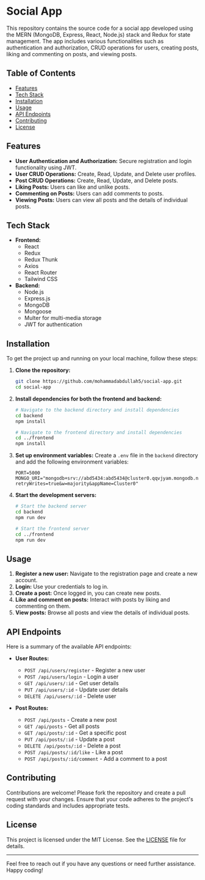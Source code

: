 # Social App

This repository contains the source code for a social app developed using the MERN (MongoDB, Express, React, Node.js) stack and Redux for state management. The app includes various functionalities such as authentication and authorization, CRUD operations for users, creating posts, liking and commenting on posts, and viewing posts.

## Table of Contents
- [Features](#features)
- [Tech Stack](#tech-stack)
- [Installation](#installation)
- [Usage](#usage)
- [API Endpoints](#api-endpoints)
- [Contributing](#contributing)
- [License](#license)

## Features
- **User Authentication and Authorization:** Secure registration and login functionality using JWT.
- **User CRUD Operations:** Create, Read, Update, and Delete user profiles.
- **Post CRUD Operations:** Create, Read, Update, and Delete posts.
- **Liking Posts:** Users can like and unlike posts.
- **Commenting on Posts:** Users can add comments to posts.
- **Viewing Posts:** Users can view all posts and the details of individual posts.

## Tech Stack
- **Frontend:**
  - React
  - Redux
  - Redux Thunk
  - Axios
  - React Router
  - Tailwind CSS
- **Backend:**
  - Node.js
  - Express.js
  - MongoDB
  - Mongoose
  - Multer for multi-media storage
  - JWT for authentication

## Installation
To get the project up and running on your local machine, follow these steps:

1. **Clone the repository:**
    ```bash
    git clone https://github.com/mohammadabdullah5/social-app.git
    cd social-app
    ```

2. **Install dependencies for both the frontend and backend:**
    ```bash
    # Navigate to the backend directory and install dependencies
    cd backend
    npm install

    # Navigate to the frontend directory and install dependencies
    cd ../frontend
    npm install
    ```

3. **Set up environment variables:**
    Create a `.env` file in the `backend` directory and add the following environment variables:
    ```env
    PORT=5000
    MONGO_URI="mongodb+srv://abd5434:abd5434@cluster0.qqvjyam.mongodb.net/?retryWrites=true&w=majority&appName=Cluster0"
    ```

4. **Start the development servers:**
    ```bash
    # Start the backend server
    cd backend
    npm run dev

    # Start the frontend server
    cd ../frontend
    npm run dev
    ```

## Usage
1. **Register a new user:** Navigate to the registration page and create a new account.
2. **Login:** Use your credentials to log in.
3. **Create a post:** Once logged in, you can create new posts.
4. **Like and comment on posts:** Interact with posts by liking and commenting on them.
5. **View posts:** Browse all posts and view the details of individual posts.

## API Endpoints
Here is a summary of the available API endpoints:

- **User Routes:**
  - `POST /api/users/register` - Register a new user
  - `POST /api/users/login` - Login a user
  - `GET /api/users/:id` - Get user details
  - `PUT /api/users/:id` - Update user details
  - `DELETE /api/users/:id` - Delete user

- **Post Routes:**
  - `POST /api/posts` - Create a new post
  - `GET /api/posts` - Get all posts
  - `GET /api/posts/:id` - Get a specific post
  - `PUT /api/posts/:id` - Update a post
  - `DELETE /api/posts/:id` - Delete a post
  - `POST /api/posts/:id/like` - Like a post
  - `POST /api/posts/:id/comment` - Add a comment to a post

## Contributing
Contributions are welcome! Please fork the repository and create a pull request with your changes. Ensure that your code adheres to the project's coding standards and includes appropriate tests.

## License
This project is licensed under the MIT License. See the [LICENSE](LICENSE) file for details.

---

Feel free to reach out if you have any questions or need further assistance. Happy coding!

